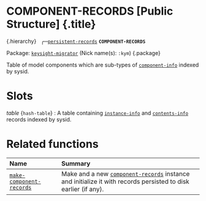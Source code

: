 # COMPONENT-RECORDS [Public Structure] {.title}

{.hierarchy}
&nbsp;&nbsp;&#9581;&#9472;[`persistent-records`](persistent-records.struct.md)
**`COMPONENT-RECORDS`**
&nbsp;

Package: [`keysight-migrator`](KEYSIGHT-MIGRATOR.pkg.md) (Nick name(s): `:kym`) {.package}

Table of model components which are sub-types of [`component-info`](component-info.struct.md)
indexed by sysid.

# Slots

_table_ {`hash-table`}
:   A table containing [`instance-info`](instance-info.struct.md) and
    [`contents-info`](contents-info.struct.md) records indexed by sysid.

# Related functions

| Name | Summary |
| :---- | :---- |
| [`make-component-records`](make-component-records.fun.md) | Make and a new [`component-records`](component-records.struct.md) instance and initialize it with records persisted to disk earlier (if any). |
